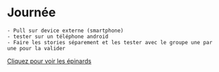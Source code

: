 # Journée


	- Pull sur device externe (smartphone) 
	- tester sur un téléphone android
	- Faire les stories séparement et les tester avec le groupe une par une pour la valider



[Cliquez pour voir les épinards](http://3.bp.blogspot.com/-m3iXaQr-hSQ/Vgv4skBHNNI/AAAAAAAAIcY/rgVP20pWegI/s1600/recette-epinards-facile-rapide.jpg)